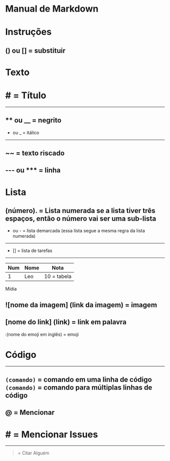 # Manual de Markdown
# Instruções
() ou [] = substituir
---

# Texto

# # = Título
---
** ou __ = negrito
---
* ou _ = itálico
---
~~ = texto riscado
---
--- ou *** = linha
---

# Lista

(número). = Lista numerada
se a lista tiver três espaços, então o número vai ser uma sub-lista
---
* ou - = lista demarcada
(essa lista segue a mesma regra da lista numerada)
---
- [] = lista de tarefas
---
Num | Nome | Nota
---|---|---                         
1  | Leo | 10 = tabela

Mídia

![nome da imagem] (link da imagem) = imagem
---
[nome do link] (link) = link em palavra
---
:(nome do emoji em inglês) = emoji

# Código
--- 
`(comando)` = comando em uma linha de código
```(comando)``` = comando para múltiplas linhas de código
---
@ = Mencionar
---
# # = Mencionar Issues
---
> = Citar Alguém
